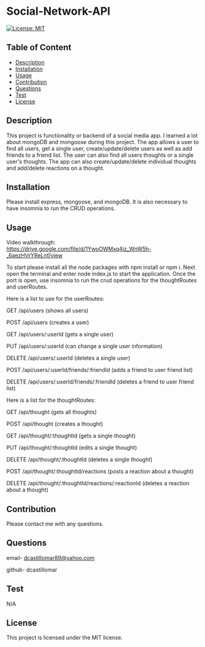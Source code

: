 # Social-Network-API
  [![License: MIT](https://img.shields.io/badge/License-MIT-yellow.svg)](https://opensource.org/licenses/MIT)
   
  ## Table of Content
  - [Description](#Description)
  - [Installation](#Installation)
  - [Usage](#Usage)
  - [Contribution](#Contribution)
  - [Questions](#Questions)
  - [Test](#Test)
  - [License](#license)


  ## Description
  This project is functionality or backend of a social media app. I learned a lot about mongoDB and mongoose during this project. The app allows a user to find all users, get a single user, create/update/delete users as well as add friends to a friend list. The user can also find all users thoughts or a single user's thoughts. The app can also create/update/delete individual thoughts and add/delete reactions on a thought. 

  ## Installation
  Please install express, mongoose, and mongoDB. It is also necessary to have insomnia to run the CRUD operations.

  ## Usage
Video walkthrough: https://drive.google.com/file/d/1YwoOWMxq4iz_WnW5h-_6aezHVrYReLnf/view

To start please install all the node packages with npm install or npm i. Next open the terminal and enter node index.js to start the application. Once the port is open, use insomnia to run the crud operations for the thoughtRoutes and userRoutes. 

Here is a list to use for the userRoutes:

GET /api/users (shows all users)

POST /api/users (creates a user)

GET  /api/users/:userId (gets a single user)

PUT  /api/users/:userId (can change a single user information)

DELETE /api/users/:userId (deletes a single user)

POST /api/users/:userId/friends/:friendId (adds a friend to user friend list)

DELETE /api/users/:userId/friends/:friendId (deletes a friend to user friend list)


Here is a list for the thoughtRoutes:

GET /api/thought (gets all thoughts)

POST /api/thought (creates a thought)

GET /api/thought/:thoughtId (gets a single thought)

PUT /api/thought/:thoughtId (edits a single thought)

DELETE /api/thought/:thoughtId (deletes a single thought)

POST /api/thought/:thoughtId/reactions (posts a reaction about a thought)

DELETE /api/thought/:thoughtId/reactions/:reactionId (deletes a reaction about a thought)

  ## Contribution
  Please contact me with any questions.

  ## Questions
  email- dcastillomar89@yahoo.com
  
  github- dcastillomar

  ## Test 
  N/A

  ## License
    
This project is licensed under the MIT license.
